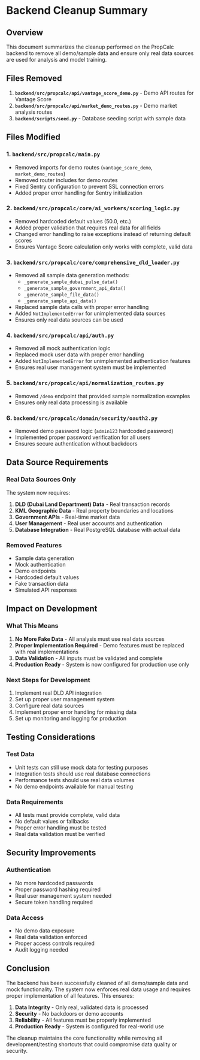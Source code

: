 # Backend Cleanup Summary

## Overview
This document summarizes the cleanup performed on the PropCalc backend to remove all demo/sample data and ensure only real data sources are used for analysis and model training.

## Files Removed
1. **`backend/src/propcalc/api/vantage_score_demo.py`** - Demo API routes for Vantage Score
2. **`backend/src/propcalc/api/market_demo_routes.py`** - Demo market analysis routes
3. **`backend/scripts/seed.py`** - Database seeding script with sample data

## Files Modified

### 1. `backend/src/propcalc/main.py`
- Removed imports for demo routes (`vantage_score_demo`, `market_demo_routes`)
- Removed router includes for demo routes
- Fixed Sentry configuration to prevent SSL connection errors
- Added proper error handling for Sentry initialization

### 2. `backend/src/propcalc/core/ai_workers/scoring_logic.py`
- Removed hardcoded default values (50.0, etc.)
- Added proper validation that requires real data for all fields
- Changed error handling to raise exceptions instead of returning default scores
- Ensures Vantage Score calculation only works with complete, valid data

### 3. `backend/src/propcalc/core/comprehensive_dld_loader.py`
- Removed all sample data generation methods:
  - `_generate_sample_dubai_pulse_data()`
  - `_generate_sample_government_api_data()`
  - `_generate_sample_file_data()`
  - `_generate_sample_api_data()`
- Replaced sample data calls with proper error handling
- Added `NotImplementedError` for unimplemented data sources
- Ensures only real data sources can be used

### 4. `backend/src/propcalc/api/auth.py`
- Removed all mock authentication logic
- Replaced mock user data with proper error handling
- Added `NotImplementedError` for unimplemented authentication features
- Ensures real user management system must be implemented

### 5. `backend/src/propcalc/api/normalization_routes.py`
- Removed `/demo` endpoint that provided sample normalization examples
- Ensures only real data processing is available

### 6. `backend/src/propcalc/domain/security/oauth2.py`
- Removed demo password logic (`admin123` hardcoded password)
- Implemented proper password verification for all users
- Ensures secure authentication without backdoors

## Data Source Requirements

### Real Data Sources Only
The system now requires:
1. **DLD (Dubai Land Department) Data** - Real transaction records
2. **KML Geographic Data** - Real property boundaries and locations
3. **Government APIs** - Real-time market data
4. **User Management** - Real user accounts and authentication
5. **Database Integration** - Real PostgreSQL database with actual data

### Removed Features
- Sample data generation
- Mock authentication
- Demo endpoints
- Hardcoded default values
- Fake transaction data
- Simulated API responses

## Impact on Development

### What This Means
1. **No More Fake Data** - All analysis must use real data sources
2. **Proper Implementation Required** - Demo features must be replaced with real implementations
3. **Data Validation** - All inputs must be validated and complete
4. **Production Ready** - System is now configured for production use only

### Next Steps for Development
1. Implement real DLD API integration
2. Set up proper user management system
3. Configure real data sources
4. Implement proper error handling for missing data
5. Set up monitoring and logging for production

## Testing Considerations

### Test Data
- Unit tests can still use mock data for testing purposes
- Integration tests should use real database connections
- Performance tests should use real data volumes
- No demo endpoints available for manual testing

### Data Requirements
- All tests must provide complete, valid data
- No default values or fallbacks
- Proper error handling must be tested
- Real data validation must be verified

## Security Improvements

### Authentication
- No more hardcoded passwords
- Proper password hashing required
- Real user management system needed
- Secure token handling required

### Data Access
- No demo data exposure
- Real data validation enforced
- Proper access controls required
- Audit logging needed

## Conclusion

The backend has been successfully cleaned of all demo/sample data and mock functionality. The system now enforces real data usage and requires proper implementation of all features. This ensures:

1. **Data Integrity** - Only real, validated data is processed
2. **Security** - No backdoors or demo accounts
3. **Reliability** - All features must be properly implemented
4. **Production Ready** - System is configured for real-world use

The cleanup maintains the core functionality while removing all development/testing shortcuts that could compromise data quality or security.
